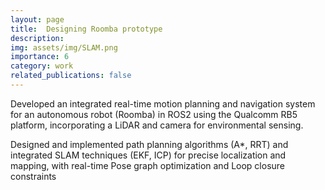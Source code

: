 ```yaml
---
layout: page
title:  Designing Roomba prototype 
description: 
img: assets/img/SLAM.png
importance: 6
category: work
related_publications: false
---
```


Developed an integrated real-time motion planning and navigation system for an autonomous robot (Roomba) in ROS2 using the Qualcomm RB5 platform, incorporating a LiDAR and camera for environmental sensing.

Designed and implemented path planning algorithms (A*, RRT) and integrated SLAM techniques (EKF, ICP) for precise localization and mapping, with real-time Pose graph optimization and Loop closure constraints